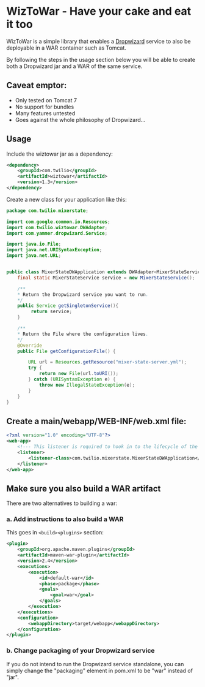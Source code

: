 WizToWar - Have your cake and eat it too
========================================

WizToWar is a simple library that enables a [Dropwizard](http://dropwizard.io) service to also be deployable in a WAR container such as Tomcat.

By following the steps in the usage section below you will be able to create
both a Dropwizard jar and a WAR of the same service.


Caveat emptor:
--------------

* Only tested on Tomcat 7
* No support for bundles
* Many features untested
* Goes against the whole philosophy of Dropwizard...

Usage
------

Include the wiztowar jar as a dependency:

```xml
<dependency>
    <groupId>com.twilio</groupId>
    <artifactId>wiztowar</artifactId>
    <version>1.3</version>
</dependency>
```

Create a new class for your application like this:

```java
package com.twilio.mixerstate;

import com.google.common.io.Resources;
import com.twilio.wiztowar.DWAdapter;
import com.yammer.dropwizard.Service;

import java.io.File;
import java.net.URISyntaxException;
import java.net.URL;


public class MixerStateDWApplication extends DWAdapter<MixerStateServiceConfiguration> {
    final static MixerStateService service = new MixerStateService();

    /**
    * Return the Dropwizard service you want to run.
    */
    public Service getSingletonService(){
         return service;
    }

    /**
    * Return the File where the configuration lives.
    */
    @Override
    public File getConfigurationFile() {

        URL url = Resources.getResource("mixer-state-server.yml");
        try {
            return new File(url.toURI());
        } catch (URISyntaxException e) {
            throw new IllegalStateException(e);
        }
    }
}
```


Create a main/webapp/WEB-INF/web.xml file:
------------------------------------------

```xml
<?xml version="1.0" encoding="UTF-8"?>
<web-app>
    <!--- This listener is required to hook in to the lifecycle of the WAR -->
    <listener>
        <listener-class>com.twilio.mixerstate.MixerStateDWApplication</listener-class>
    </listener>
</web-app>
```

Make sure you also build a WAR artifact
---------------------------------------------

There are two alternatives to building a war:

### a. Add instructions to also build a WAR

This goes in `<build><plugins>` section:

```xml
<plugin>
    <groupId>org.apache.maven.plugins</groupId>
    <artifactId>maven-war-plugin</artifactId>
    <version>2.4</version>
    <executions>
        <execution>
            <id>default-war</id>
            <phase>package</phase>
            <goals>
                <goal>war</goal>
            </goals>
        </execution>
    </executions>
    <configuration>
        <webappDirectory>target/webapp</webappDirectory>
    </configuration>
</plugin>
```

### b. Change packaging of your Dropwizard service

If you do not intend to run the Dropwizard service standalone, you can simply
change the "packaging" element in pom.xml to be "war" instead of "jar".


